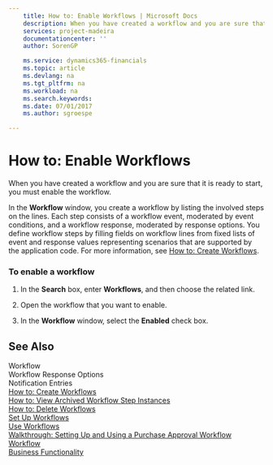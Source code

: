```yaml
---
    title: How to: Enable Workflows | Microsoft Docs
    description: When you have created a workflow and you are sure that it is ready to start, you must enable the workflow.
    services: project-madeira
    documentationcenter: ''
    author: SorenGP

    ms.service: dynamics365-financials
    ms.topic: article
    ms.devlang: na
    ms.tgt_pltfrm: na
    ms.workload: na
    ms.search.keywords:
    ms.date: 07/01/2017
    ms.author: sgroespe

---
```

# How to: Enable Workflows
When you have created a workflow and you are sure that it is ready to start, you must enable the workflow.  
  
 In the **Workflow** window, you create a workflow by listing the involved steps on the lines. Each step consists of a workflow event, moderated by event conditions, and a workflow response, moderated by response options. You define workflow steps by filling fields on workflow lines from fixed lists of event and response values representing scenarios that are supported by the application code. For more information, see [How to: Create Workflows](across-how-to-create-workflows.md).  
  
### To enable a workflow  
  
1.  In the **Search** box, enter **Workflows**, and then choose the related link.  
  
2.  Open the workflow that you want to enable.  
  
3.  In the **Workflow** window, select the **Enabled** check box.  
  
## See Also  
 Workflow   
 Workflow Response Options   
 Notification Entries   
 [How to: Create Workflows](across-how-to-create-workflows.md)   
 [How to: View Archived Workflow Step Instances](across-how-to-view-archived-workflow-step-instances.md)   
 [How to: Delete Workflows](across-how-to-delete-workflows.md)   
 [Set Up Workflows](across-set-up-workflows.md)   
 [Use Workflows](across-use-workflows.md)   
 [Walkthrough: Setting Up and Using a Purchase Approval Workflow](walkthrough-setting-up-and-using-a-purchase-approval-workflow.md)   
 [Workflow](across-workflow.md)   
 [Business Functionality](across-Business%20Functionality.md)